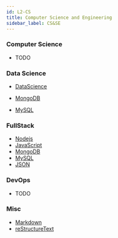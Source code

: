 ```yaml
---
id: L2-CS
title: Computer Science and Engineering
sidebar_label: CS&SE
---
```


### Computer Science

- TODO

### Data Science

- [DataScience](DataScience/DataScience.md)

- [MongoDB](MongoDB/MongoDB.md)

- [MySQL](MySQL/MySQL.md)

### FullStack

- [Nodejs](Nodejs/Nodejs.md)
- [JavaScript](JavaScript/JavaScript.md)
- [MongoDB](MongoDB/MongoDB.md)
- [MySQL](MySQL/MySQL.md)
- [JSON](JSON/JSON.md)

### DevOps

- TODO

### Misc

- [Markdown](Markdown/Markdown.md)
- [reStructureText](reStructuredText/reStructuredText.md)